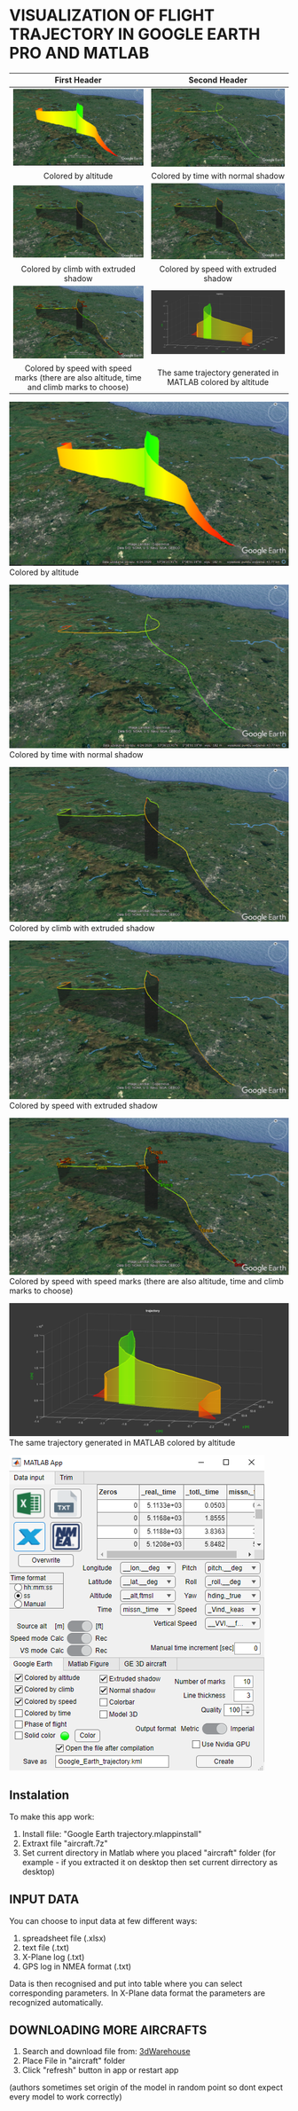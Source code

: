 # VISUALIZATION OF FLIGHT TRAJECTORY IN GOOGLE EARTH PRO AND MATLAB

| First Header                          | Second Header |
| :-----------------------------------: | :-----------------------------------: |
|![](images/colored_by_altitude.PNG)    |![](images/colored_by_time.PNG)        |
|Colored by altitude                    | Colored by time with normal shadow    |
|![](images/colored_by_climb.PNG)       |![](images/colored_by_speed.PNG)       |
|Colored by climb with extruded shadow  |Colored by speed with extruded shadow  |
|![](images/speed_marks.PNG)            |![](images/trajec.PNG)                 |
|Colored by speed with speed marks (there are also altitude, time and climb marks to choose)|The same trajectory generated in MATLAB colored by altitude|


![](images/colored_by_altitude.PNG)
Colored by altitude

![](images/colored_by_time.PNG)
Colored by time with normal shadow

![](images/colored_by_climb.PNG)
Colored by climb with extruded shadow

![](images/colored_by_speed.PNG)
Colored by speed with extruded shadow

![](images/speed_marks.PNG)
Colored by speed with speed marks (there are also altitude, time and climb marks to choose)

![](images/trajec.PNG)
The same trajectory generated in MATLAB colored by altitude

![](images/example.PNG)

## Instalation
To make this app work:
1. Install flile: "Google Earth trajectory.mlappinstall"
2. Extraxt file "aircraft.7z"
3. Set current directory in Matlab where you placed "aircraft" folder (for example - if you extracted it on desktop then set current dirrectory as desktop)


## INPUT DATA

You can choose to input data at few different ways:
1. spreadsheet file (.xlsx)
2. text file (.txt)
3. X-Plane log (.txt)
4. GPS log in NMEA format (.txt)

Data is then recognised and put into table where you can select corresponding parameters.
In X-Plane data format the parameters are recognized automatically.


## DOWNLOADING MORE AIRCRAFTS
1. Search and download file from: [3dWarehouse](https://3dwarehouse.sketchup.com/)
2. Place File in "aircraft" folder
3. Click "refresh" button in app or restart app

(authors sometimes set origin of the model in random point so dont expect every model to work correctly)
